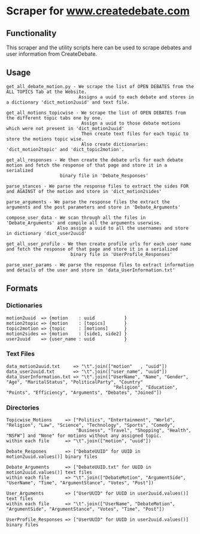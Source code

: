 # Scraper for www.createdebate.com

## Functionality
This scraper and the utility scripts here can be used to scrape debates and user information from CreateDebate.

## Usage
	get_all_debate_motion.py - We scrape the list of OPEN DEBATES from the ALL TOPICS Tab at the Website.
							   Assigns a uuid to each debate and stores in a dictionary 'dict_motion2uuid' and text file.

	get_all_motions_topicwise - We scrape the list of OPEN DEBATES from the different topic tabs one by one.
								Assign a uuid to those debate motions which were not present in 'dict_motion2uuid'
								Then create text files for each topic to store the motions topic wise.
								Also create dictionaries: 'dict_motion2topic' and 'dict_topic2motion'.

	get_all_responses - We then create the debate urls for each debate motion and fetch the response of that page and store it in a serialized
						binary file in 'Debate_Responses'

	parse_stances - We parse the response files to extract the sides FOR and AGAINST of the motion and store in 'dict_motion2sides'

	parse_arguments - We parse the response files the extract the arguments and the post parameters and store in 'Debate_Arguments'

	compose_user_data - We scan through all the files in 'Debate_Arguments' and compile all the arguments userwise.
					   Also assign a uuid to all the usernames and store in dictionary 'dict_user2uuid'	

	get_all_user_profile - We then create profile urls for each user name and fetch the response of that page and store it in a serialized
							binary file in 'UserProfile_Responses'

	parse_user_params - We parse the response files to extract information and details of the user and store in 'data_UserInformation.txt'

## Formats

### Dictionaries
	motion2uuid  => {motion    : uuid 			}
	motion2topic => {motion    : [topics]		}
	topic2motion => {topic     : [motions]		}
	motion2sides => {motion    : [side1, side2]	}
	user2uuid    => {user_name : uuid 			}

### Text Files
	data_motion2uuid.txt 	 => "\t".join(["motion"   , "uuid"])
	data_user2uuid.txt   	 => "\t".join(["user_name", "uuid"])
	data_UserInformation.txt => "\t".join(["UserName", "Name", "Gender", "Age", "MaritalStatus", "PoliticalParty", "Country"
											"Religion", "Education", "Points", "Efficiency", "Arguments", "Debates", "Joined"])

### Directories
	Topicwise_Motions 	  => ["Politics", "Entertainment", "World", "Religion", "Law", "Science", "Technology", "Sports", "Comedy",
	 					  	  "Business", "Travel", "Shopping", "Health", "NSFW"] and "None" for motions without any assigned topic.	 				  
	within each file  	  => "\t".join(["motion", "uuid"])

	Debate_Respones   	  => ["DebateUUID" for UUID in motion2uuid.values()] binary files

	Debate_Arguments  	  => ["DebateUUID.txt" for UUID in motion2uuid.values()] text files
	within each file  	  => "\t".join(["DebateMotion", "ArgumentSide", "UserName", "Time", "ArgumentStance", "Votes", "Post"])

	User_Arguments    	  => ["UserUUID" for UUID in user2uuid.values()] text files
	within each file  	  => "\t".join(["UserName", "DebateMotion", "ArgumentSide", "ArgumentStance", "Votes", "Time", "Post"])

	UserProfile_Responses => ["UserUUID" for UUID in user2uuid.values()] binary files



